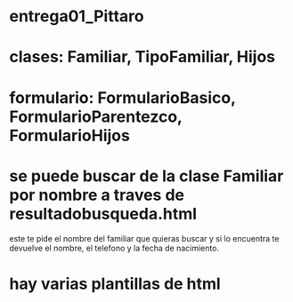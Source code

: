 # entrega01_Pittaro
# clases: Familiar, TipoFamiliar, Hijos
# formulario: FormularioBasico, FormularioParentezco, FormularioHijos
# se puede buscar de la clase Familiar por nombre a traves de resultadobusqueda.html
  este te pide el nombre del familiar que quieras buscar y si lo encuentra te devuelve el nombre, el telefono y la fecha de nacimiento. 

# hay varias plantillas de html 
